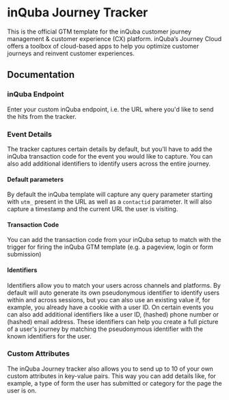 # inQuba Journey Tracker
This is the official GTM template for the inQuba customer journey management & customer experience (CX) platform. inQuba’s Journey Cloud offers a toolbox of cloud-based apps to help you optimize customer journeys and reinvent customer experiences.

## Documentation

### inQuba Endpoint
Enter your custom inQuba endpoint, i.e. the URL where you'd like to send the hits from the tracker.

### Event Details
The tracker captures certain details by default, but you'll have to add the inQuba transaction code for the event you would like to capture. You can also add additional identifiers to identify users across the entire journey. 

#### Default parameters
By default the inQuba template will capture any query parameter starting with `utm_` present in the URL as well as a `contactid` parameter. It will also capture a timestamp and the current URL the user is visiting.

#### Transaction Code
You can add the transaction code from your inQuba setup to match with the trigger for firing the inQuba GTM template (e.g. a pageview, login or form submission)

#### Identifiers
Identifiers allow you to match your users across channels and platforms. By default will auto generate its own pseudonymous identifier to identify users within and across sessions, but you can also use an existing value if, for example, you already have a cookie with a user ID. On certain events you can also add additional identifiers like a user ID, (hashed) phone number or (hashed) email address. These identifiers can help you create a full picture of a user's journey by matching the pseudonymous identifier with the known identifiers for the user.

### Custom Attributes
The inQuba Journey tracker also allows you to send up to 10 of your own custom attributes in key-value pairs. This way you can add details like, for example, a type of form the user has submitted or category for the page the user is on. 